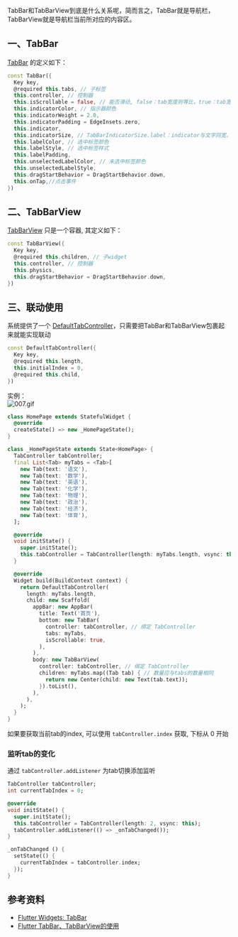 TabBar和TabBarView到底是什么关系呢，简而言之，TabBar就是导航栏，TabBarView就是导航栏当前所对应的内容区。

<a name="TabBar"></a>
## 一、TabBar
[TabBar](https://api.flutter.dev/flutter/material/TabBar-class.html) 的定义如下：
```dart
const TabBar({
  Key key,
  @required this.tabs, // 子标签
  this.controller, // 控制器
  this.isScrollable = false, // 能否滑动, false：tab宽度则等比，true：tab宽度则包裹item
  this.indicatorColor, // 指示器颜色
  this.indicatorWeight = 2.0,
  this.indicatorPadding = EdgeInsets.zero,
  this.indicator,
  this.indicatorSize, // TabBarIndicatorSize.label：indicator与文字同宽，TabBarIndicatorSize.tab：与tab同宽
  this.labelColor, // 选中标签颜色
  this.labelStyle, // 选中标签样式
  this.labelPadding,
  this.unselectedLabelColor, // 未选中标签颜色
  this.unselectedLabelStyle,
  this.dragStartBehavior = DragStartBehavior.down,
  this.onTap,//点击事件
})
```

<a name="TabBarView"></a>
## 二、TabBarView
[TabBarView](https://api.flutter.dev/flutter/material/TabBarView-class.html) 只是一个容器, 其定义如下：
```dart
const TabBarView({
  Key key,
  @required this.children, // 子widget
  this.controller, // 控制器
  this.physics,
  this.dragStartBehavior = DragStartBehavior.down,
})
```

<a name="f3e8520c"></a>
## 三、联动使用
系统提供了一个 [DefaultTabController](https://api.flutter.dev/flutter/material/DefaultTabController-class.html)，只需要把TabBar和TabBarView包裹起来就能实现联动
```dart
const DefaultTabController({
  Key key,
  @required this.length,
  this.initialIndex = 0,
  @required this.child,
})
```

实例：<br />![007.gif](https://cdn.nlark.com/yuque/0/2020/gif/2213540/1608094757525-cd4271e8-7c3f-4fdf-948e-75c8578bd9d5.gif#align=left&display=inline&height=859&originHeight=859&originWidth=423&size=105849&status=done&style=none&width=423)
```dart
class HomePage extends StatefulWidget {
  @override
  createState() => new _HomePageState();
}

class _HomePageState extends State<HomePage> {
  TabController tabController;
  final List<Tab> myTabs = <Tab>[
    new Tab(text: '语文'),
    new Tab(text: '数学'),
    new Tab(text: '英语'),
    new Tab(text: '化学'),
    new Tab(text: '物理'),
    new Tab(text: '政治'),
    new Tab(text: '经济'),
    new Tab(text: '体育'),
  ];

  @override
  void initState() {
    super.initState();
    this.tabController = TabController(length: myTabs.length, vsync: this); // 定义一个 TabController
  }

  @override
  Widget build(BuildContext context) {
    return DefaultTabController(
      length: myTabs.length,
      child: new Scaffold(
        appBar: new AppBar(
          title: Text('首页'),
          bottom: new TabBar(
            controller: tabController, // 绑定 TabController
            tabs: myTabs,
            isScrollable: true,
          ),
        ),
        body: new TabBarView(
          controller: tabController, // 绑定 TabController
          children: myTabs.map((Tab tab) { // 数量应与tabs的数量相同
            return new Center(child: new Text(tab.text));
          }).toList(),
        ),
      ),
    );
  }
}
```

如果要获取当前tab的index, 可以使用 `tabController.index` 获取, 下标从 0 开始

<a name="586aeb45"></a>
### 监听tab的变化
通过 `tabController.addListener` 为tab切换添加监听
```dart
TabController tabController;
int currentTabIndex = 0;

@override
void initState() {
  super.initState();
  this.tabController = TabController(length: 2, vsync: this);
  tabController.addListener(() => _onTabChanged());
}

_onTabChanged () {
  setState(() {
    currentTabIndex = tabController.index;
  });
}
```

<a name="d17a0f0b"></a>
## 参考资料

- [Flutter Widgets: TabBar](https://blog.csdn.net/poorkick/article/details/80964641)
- [Flutter TabBar、TabBarView的使用](https://blog.csdn.net/yechaoa/article/details/90482127)
